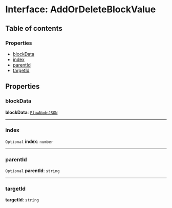# Interface: AddOrDeleteBlockValue

## Table of contents

### Properties

* [blockData](/auto-docs/document/interfaces/AddOrDeleteBlockValue.md#blockdata)
* [index](/auto-docs/document/interfaces/AddOrDeleteBlockValue.md#index)
* [parentId](/auto-docs/document/interfaces/AddOrDeleteBlockValue.md#parentid)
* [targetId](/auto-docs/document/interfaces/AddOrDeleteBlockValue.md#targetid)

## Properties

### blockData

**blockData**: [`FlowNodeJSON`](/auto-docs/document/interfaces/FlowNodeJSON.md)

***

### index

`Optional` **index**: `number`

***

### parentId

`Optional` **parentId**: `string`

***

### targetId

**targetId**: `string`
